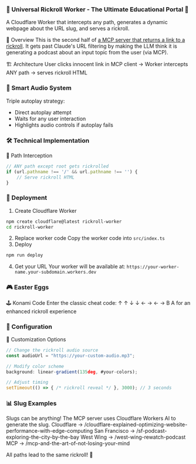 ### 🎵 Universal Rickroll Worker - The Ultimate Educational Portal 🍓

A Cloudflare Worker that intercepts any path, generates a dynamic webpage about the URL slug, and serves a rickroll.

🌟 Overview
This is the second half of [a MCP server that returns a link to a rickroll](https://github.com/elizabethsiegle/remote-mcp-server-authless-rickroll). It gets past Claude's URL filtering by making the LLM think it is generating a podcast about an input topic from the user (via MCP).

🏗️ Architecture
User clicks innocent link in MCP client → Worker intercepts ANY path → serves rickroll HTML

### 🎵 Smart Audio System
Triple autoplay strategy:

- Direct autoplay attempt
- Waits for any user interaction
- Highlights audio controls if autoplay fails

### 🛠️ Technical Implementation
📂 Path Interception
```typescript
// ANY path except root gets rickrolled
if (url.pathname !== '/' && url.pathname !== '') {
    // Serve rickroll HTML
}
```

### 🚀 Deployment
1. Create Cloudflare Worker
```bash
npm create cloudflare@latest rickroll-worker
cd rickroll-worker
```
2. Replace worker code
Copy the worker code into `src/index.ts`
3. Deploy
```bash
npm run deploy
```
4. Get your URL
Your worker will be available at: `https://your-worker-name.your-subdomain.workers.dev`

### 🎮 Easter Eggs
🕹️ Konami Code
Enter the classic cheat code: ↑ ↑ ↓ ↓ ← → ← → B A
for an enhanced rickroll experience


### 🔧 Configuration
🎨 Customization Options
```typescript
// Change the rickroll audio source
const audioUrl = "https://your-custom-audio.mp3";

// Modify color scheme
background: linear-gradient(135deg, #your-colors);

// Adjust timing
setTimeout(() => { /* rickroll reveal */ }, 3000); // 3 seconds
```

### 📊 Slug Examples
Slugs can be anything!
The MCP server uses Cloudflare Workers AI to generate the slug.
Cloudflare -> /cloudflare-explained-optimizing-website-performance-with-edge-computing
San Francisco -> /sf-podcast-exploring-the-city-by-the-bay
West Wing -> /west-wing-rewatch-podcast
MCP -> /mcp-and-the-art-of-not-losing-your-mind


All paths lead to the same rickroll! 🎵